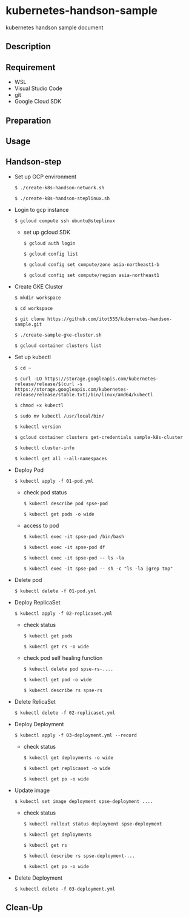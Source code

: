 # kubernetes-handson-sample
kubernetes handson sample document

## Description

## Requirement
- WSL
- Visual Studio Code
- git
- Google Cloud SDK

## Preparation

## Usage

## Handson-step
- Set up GCP environment

  `$ ./create-k8s-handson-network.sh`
  
  `$ ./create-k8s-handson-steplinux.sh`
  
- Login to gcp instance

  `$ gcloud compute ssh ubuntu@steplinux`
  
  - set up gcloud SDK
  
    `$ gcloud auth login`
    
    `$ gcloud config list`
    
    `$ gcloud config set compute/zone asia-northeast1-b`
    
    `$ gcloud config set compute/region asia-northeast1`
    
- Create GKE Cluster
 
  `$ mkdir workspace`
   
  `$ cd workspace`
   
  `$ git clone https://github.com/itot555/kubernetes-handson-sample.git`
   
  `$ ./create-sample-gke-cluster.sh`
   
  `$ gcloud container clusters list`
   
- Set up kubectl

  `$ cd ~`
  
  `$ curl -LO https://storage.googleapis.com/kubernetes-release/release/$(curl -s https://storage.googleapis.com/kubernetes-release/release/stable.txt)/bin/linux/amd64/kubectl`
  
  `$ chmod +x kubectl`
  
  `$ sudo mv kubectl /usr/local/bin/`
  
  `$ kubectl version`
  
  `$ gcloud container clusters get-credentials sample-k8s-cluster`
  
  `$ kubectl cluster-info`
  
  `$ kubectl get all --all-namespaces`

- Deploy Pod

  `$ kubectl apply -f 01-pod.yml`
  
  - check pod status
    
    `$ kubectl describe pod spse-pod`
    
    `$ kubectl get pods -o wide`
    
  - access to pod
  
    `$ kubectl exec -it spse-pod /bin/bash`
    
    `$ kubectl exec -it spse-pod df`
    
    `$ kubectl exec -it spse-pod -- ls -la`
    
    `$ kubectl exec -it spse-pod -- sh -c "ls -la |grep tmp"`
    
- Delete pod

  `$ kubectl delete -f 01-pod.yml`
  
- Deploy ReplicaSet

  `$ kubectl apply -f 02-replicaset.yml`
  
  - check status
  
    `$ kubectl get pods`
    
    `$ kubectl get rs -o wide`
  
  - check pod self healing function
  
    `$ kubectl delete pod spse-rs-....`
    
    `$ kubectl get pod -o wide`
    
    `$ kubectl describe rs spse-rs`
 
 - Delete RelicaSet
 
   `$ kubectl delete -f 02-replicaset.yml`
   
- Deploy Deployment

  `$ kubectl apply -f 03-deployment.yml --record`
  
  - check status
  
    `$ kubectl get deployments -o wide`
    
    `$ kubectl get replicaset -o wide`
    
    `$ kubectl get po -o wide`
    
- Update image

  `$ kubectl set image deployment spse-deployment ....`
  
  - check status
  
    `$ kubectl rollout status deployment spse-deployment`
  
    `$ kubectl get deployments`
    
    `$ kubectl get rs`
    
    `$ kubectl describe rs spse-deployment-...`
    
    `$ kubectl get po -o wide`

- Delete Deployment

  `$ kubectl delete -f 03-deployment.yml`

## Clean-Up
